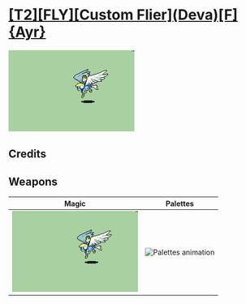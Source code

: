 # [\[T2\]\[FLY\]\[Custom Flier\]\(Deva\)\[F\]{Ayr}](./)

<img src="./6.%20Magic/Magic_000.png" alt="[T2][FLY][Custom Flier](Deva)[F]{Ayr} standing" />

## Credits



## Weapons


|Magic |Palettes |
|  :---: | :---: |
| <img alt="Magic animation" src="./6.%20Magic/Magic.gif" /> | <img alt="Palettes animation" src="./Palettes/Palettes.gif" /> |
